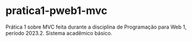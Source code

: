 # pratica1-pweb1-mvc
Prática 1 sobre MVC feita durante a disciplina de Programação para Web 1, período 2023.2. Sistema acadêmico básico.
